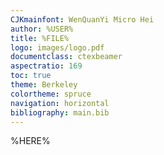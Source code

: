 ```yaml
---
CJKmainfont: WenQuanYi Micro Hei
author: %USER%
title: %FILE%
logo: images/logo.pdf
documentclass: ctexbeamer
aspectratio: 169
toc: true
theme: Berkeley
colortheme: spruce
navigation: horizontal
bibliography: main.bib
---
```


%HERE%

